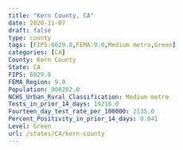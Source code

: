 ```yaml
---
title: "Kern County, CA"
date: 2020-11-07
draft: false
type: county
tags: [FIPS:6029.0,FEMA:9.0,Medium metro,Green]
categories: [CA]
County: Kern County
State: CA
FIPS: 6029.0
FEMA_Region: 9.0
Population: 900202.0
NCHS_Urban_Rural_Classification: Medium metro
Tests_in_prior_14_days: 19216.0
Fourteen_day_test_rate_per_100000: 2135.0
Percent_Positivity_in_prior_14_days: 0.041
Level: Green
url: /states/CA/kern-county
---
```



